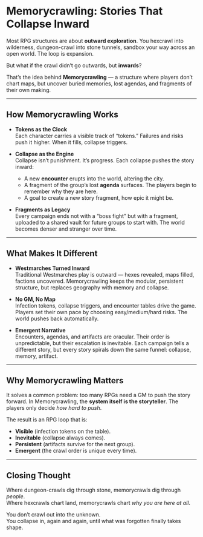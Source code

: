 # Memorycrawling: Stories That Collapse Inward  

Most RPG structures are about **outward exploration**. You hexcrawl into wilderness, dungeon-crawl into stone tunnels, sandbox your way across an open world. The loop is expansion.  

But what if the crawl didn’t go outwards, but **inwards**?  

That’s the idea behind **Memorycrawling** — a structure where players don’t chart maps, but uncover buried memories, lost agendas, and fragments of their own making.  

---

## How Memorycrawling Works  

- **Tokens as the Clock**  
  Each character carries a visible track of “tokens.” Failures and risks push it higher. When it fills, collapse triggers.  

- **Collapse as the Engine**  
  Collapse isn’t punishment. It’s progress. Each collapse pushes the story inward:  
  - A new **encounter** erupts into the world, altering the city.  
  - A fragment of the group’s lost **agenda** surfaces. The players begin to remember why they are here.  
  - A goal to create a new story fragment, how epic it might be.  

- **Fragments as Legacy**  
  Every campaign ends not with a “boss fight” but with a fragment, uploaded to a shared vault for future groups to start with. The world becomes denser and stranger over time.  

---

## What Makes It Different  

- **Westmarches Turned Inward**  
  Traditional Westmarches play is outward — hexes revealed, maps filled, factions uncovered. Memorycrawling keeps the modular, persistent structure, but replaces geography with memory and collapse.  

- **No GM, No Map**  
  Infection tokens, collapse triggers, and encounter tables drive the game. Players set their own pace by choosing easy/medium/hard risks. The world pushes back automatically.  

- **Emergent Narrative**  
  Encounters, agendas, and artifacts are oracular. Their order is unpredictable, but their escalation is inevitable. Each campaign tells a different story, but every story spirals down the same funnel: collapse, memory, artifact.  

---

## Why Memorycrawling Matters  

It solves a common problem: too many RPGs need a GM to push the story forward. In Memorycrawling, the **system itself is the storyteller**. The players only decide *how hard to push*.  

The result is an RPG loop that is:  
- **Visible** (infection tokens on the table).  
- **Inevitable** (collapse always comes).  
- **Persistent** (artifacts survive for the next group).  
- **Emergent** (the crawl order is unique every time).  

---

## Closing Thought  

Where dungeon-crawls dig through stone, memorycrawls dig through *people*.  
Where hexcrawls chart land, memorycrawls chart *why you are here at all*.  

You don’t crawl out into the unknown.  
You collapse in, again and again, until what was forgotten finally takes shape.  
